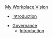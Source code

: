  [My Workplace Vision](#workplace)
 - [Introduction](readme.md)

  * [Governance](governance)
    + [Introduction](/workplace/governance/readme.md)

